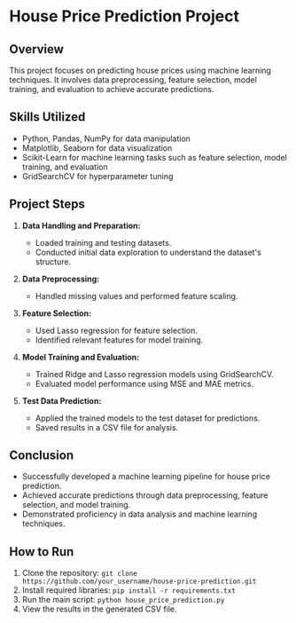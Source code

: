 # House Price Prediction Project

## Overview
This project focuses on predicting house prices using machine learning techniques. It involves data preprocessing, feature selection, model training, and evaluation to achieve accurate predictions.

## Skills Utilized
- Python, Pandas, NumPy for data manipulation
- Matplotlib, Seaborn for data visualization
- Scikit-Learn for machine learning tasks such as feature selection, model training, and evaluation
- GridSearchCV for hyperparameter tuning

## Project Steps
1. **Data Handling and Preparation:**
   - Loaded training and testing datasets.
   - Conducted initial data exploration to understand the dataset's structure.
   
2. **Data Preprocessing:**
   - Handled missing values and performed feature scaling.
   
3. **Feature Selection:**
   - Used Lasso regression for feature selection.
   - Identified relevant features for model training.
   
4. **Model Training and Evaluation:**
   - Trained Ridge and Lasso regression models using GridSearchCV.
   - Evaluated model performance using MSE and MAE metrics.
   
5. **Test Data Prediction:**
   - Applied the trained models to the test dataset for predictions.
   - Saved results in a CSV file for analysis.

## Conclusion
- Successfully developed a machine learning pipeline for house price prediction.
- Achieved accurate predictions through data preprocessing, feature selection, and model training.
- Demonstrated proficiency in data analysis and machine learning techniques.

## How to Run
1. Clone the repository: `git clone https://github.com/your_username/house-price-prediction.git`
2. Install required libraries: `pip install -r requirements.txt`
3. Run the main script: `python house_price_prediction.py`
4. View the results in the generated CSV file.

